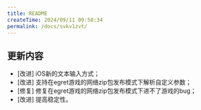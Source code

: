 ```yaml
---
title: README
createTime: 2024/09/11 09:50:34
permalink: /docs/svkv1zvt/
---
```

## 更新内容

* [改进] iOS新的文本输入方式；
* [改进] 支持在egret游戏的网络zip包发布模式下解析自定义参数；
* [修复] 修复在egret游戏的网络zip包发布模式下进不了游戏的bug；
* [改进] 提高稳定性。